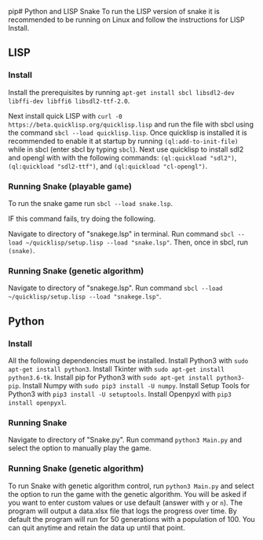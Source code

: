 pip# Python and LISP Snake
To run the LISP version of snake it is recommended to be running on Linux and follow the instructions for LISP Install.

## LISP
### Install
Install the prerequisites by running `apt-get install sbcl libsdl2-dev libffi-dev libffi6 libsdl2-ttf-2.0`.

Next install quick LISP with `curl -0 https://beta.quicklisp.org/quicklisp.lisp` and run the file with sbcl using the 
command `sbcl --load quicklisp.lisp`. Once quicklisp is installed it is recommended to enable it at startup by running 
`(ql:add-to-init-file)` while in sbcl (enter sbcl by typing `sbcl`). Next use quicklisp to install sdl2 and opengl with
with the following commands: `(ql:quickload "sdl2")`, `(ql:quickload "sdl2-ttf")`, and `(ql:quickload "cl-opengl")`. 

### Running Snake (playable game)
To run the snake game run `sbcl --load snake.lsp`.

IF this command fails, try doing the following.

Navigate to directory of "snakege.lsp" in terminal.
Run command `sbcl --load ~/quicklisp/setup.lisp --load "snake.lsp"`.
Then, once in sbcl, run `(snake)`.

### Running Snake (genetic algorithm)

Navigate to directory of "snakege.lsp".
Run command `sbcl --load ~/quicklisp/setup.lisp --load "snakege.lsp"`.


## Python
### Install
All the following dependencies must be installed.
Install Python3 with `sudo apt-get install python3`.
Install Tkinter with `sudo apt-get install python3.6-tk`.
Install pip for Python3 with `sudo apt-get install python3-pip`.
Install Numpy with `sudo pip3 install -U numpy`.
Install Setup Tools for Python3 with `pip3 install -U setuptools`.
Install Openpyxl with `pip3 install openpyxl`.

### Running Snake

Navigate to directory of "Snake.py".
Run command `python3 Main.py` and select the option to manually play the game.

### Running Snake (genetic algorithm)

To run Snake with genetic algorithm control, run `python3 Main.py` and select the option to run the game with the genetic algorithm. You will be asked if you want to enter custom values or use default (answer with `y` or `n`). The program will output a data.xlsx file that logs the progress over time. By default the program will run for 50 generations with a population of 100. You can quit anytime and retain the data up until that point.
